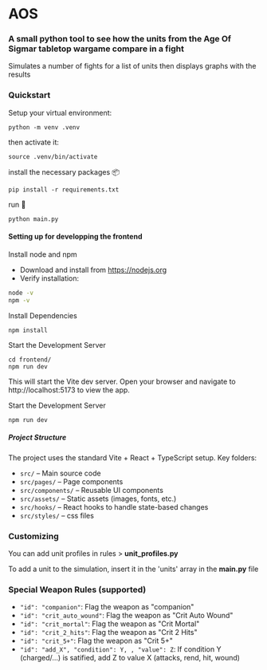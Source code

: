 # AOS

### A small python tool to see how the units from the Age Of Sigmar tabletop wargame compare in a fight

Simulates a number of fights for a list of units then displays graphs with the results

### Quickstart
Setup your virtual environment:
```shell
python -m venv .venv
```

then activate it:
```shell
source .venv/bin/activate
```

install the necessary packages 📦
```shell
pip install -r requirements.txt
```

run 🚀
```shell
python main.py
```

#### Setting up for developping the frontend
Install node and npm
- Download and install from https://nodejs.org
- Verify installation:

```bash
node -v
npm -v
```

Install Dependencies
```shell
npm install
```

Start the Development Server
```shell
cd frontend/
npm run dev
```

This will start the Vite dev server. Open your browser and navigate to http://localhost:5173 to view the app.

Start the Development Server
```shell
npm run dev
```

##### Project Structure

The project uses the standard Vite + React + TypeScript setup. Key folders:

- `src/` – Main source code
- `src/pages/` – Page components
- `src/components/` – Reusable UI components
- `src/assets/` – Static assets (images, fonts, etc.)
- `src/hooks/` – React hooks to handle state-based changes
- `src/styles/` – css files


### Customizing

You can add unit profiles in rules > **unit_profiles.py**

To add a unit to the simulation, insert it in the 'units' array in the **main.py** file

### Special Weapon Rules (supported)

- `"id": "companion"`: Flag the weapon as "companion"
- `"id": "crit_auto_wound"`: Flag the weapon as "Crit Auto Wound"
- `"id": "crit_mortal"`: Flag the weapon as "Crit Mortal"
- `"id": "crit_2_hits"`: Flag the weapon as "Crit 2 Hits"
- `"id": "crit_5+"`: Flag the weapon as "Crit 5+" 
- `"id": "add_X", "condition": Y, , "value": Z`: If condition Y (charged/...) is satified, add Z to value X (attacks, rend, hit, wound)